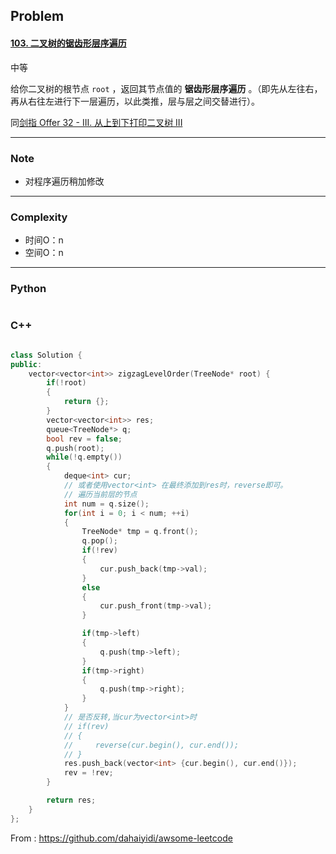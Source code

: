 ## Problem

#### [103. 二叉树的锯齿形层序遍历](https://leetcode-cn.com/problems/binary-tree-zigzag-level-order-traversal/)

中等

给你二叉树的根节点 `root` ，返回其节点值的 **锯齿形层序遍历** 。（即先从左往右，再从右往左进行下一层遍历，以此类推，层与层之间交替进行）。

 同[剑指 Offer 32 - III. 从上到下打印二叉树 III](https://leetcode-cn.com/problems/cong-shang-dao-xia-da-yin-er-cha-shu-iii-lcof/)

------

### Note

- 对程序遍历稍加修改

------

### Complexity

- 时间O：n
- 空间O：n

------

### Python

```python

```

### C++

```C++

class Solution {
public:
    vector<vector<int>> zigzagLevelOrder(TreeNode* root) {
        if(!root)
        {
            return {};
        }
        vector<vector<int>> res;
        queue<TreeNode*> q;
        bool rev = false;
        q.push(root);
        while(!q.empty())
        {
            deque<int> cur; 
            // 或者使用vector<int> 在最终添加到res时，reverse即可。
            // 遍历当前层的节点
            int num = q.size();
            for(int i = 0; i < num; ++i)
            {
                TreeNode* tmp = q.front();
                q.pop();
                if(!rev)
                {
                    cur.push_back(tmp->val);
                }
                else
                {
                    cur.push_front(tmp->val);
                }

                if(tmp->left)
                {
                    q.push(tmp->left);
                }
                if(tmp->right)
                {
                    q.push(tmp->right);
                }
            }
            // 是否反转,当cur为vector<int>时
            // if(rev)
            // {
            //     reverse(cur.begin(), cur.end());
            // }
            res.push_back(vector<int> {cur.begin(), cur.end()});
            rev = !rev;
        }

        return res;
    }
};
```



From : https://github.com/dahaiyidi/awsome-leetcode

